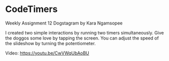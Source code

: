 # CodeTimers
Weekly Assignment 12
Dogstagram by Kara Ngamsopee

I created two simple interactions by running two timers simultaneously. Give the doggos some love by tapping the screen. You can adjust the speed of the slideshow by turning the potentiometer.

Video: https://youtu.be/CwVWqUbAoBU
